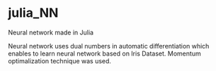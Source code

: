 # julia_NN
Neural network made in Julia

Neural network uses dual numbers in automatic differentiation which enables to learn neural network based on Iris Dataset. 
Momentum optimalization technique was used.

